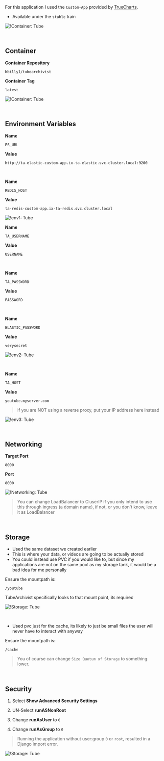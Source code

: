 For this application I used the `Custom-App` provided by [TrueCharts](https://truecharts.org/manual/Quick-Start%20Guides/01-Adding-TrueCharts/).

- Available under the `stable` train

![!Container: Tube](images/custom-app.png)

<br />

## Container 

**Container Repository**
```
bbilly1/tubearchivist
```
**Container Tag**
```
latest
```

![!Container: Tube](images/ta_container.png)

<br />

## Environment Variables

**Name**
```
ES_URL
```
**Value**
```
http://ta-elastic-custom-app.ix-ta-elastic.svc.cluster.local:9200
```
<br />

**Name**
```
REDIS_HOST
```
**Value**
```
ta-redis-custom-app.ix-ta-redis.svc.cluster.local
```

![!env1: Tube](images/ta-env1.png)

**Name**
```
TA_USERNAME
```
**Value**
```
USERNAME
```

<br />

**Name**
```
TA_PASSWORD
```
**Value**
```
PASSWORD
```

<br />

**Name**
```
ELASTIC_PASSWORD
```
**Value**
```
verysecret
```

![!env2: Tube](images/ta-env2.png)

<br />


**Name**
```
TA_HOST
```
**Value**
```
youtube.myserver.com
```

>If you are NOT using a reverse proxy, put your IP address here instead

![!env3: Tube](images/ta-env3.png)

<br />

## Networking


**Target Port**
```
8000
```
**Port**
```
8000
```

![!Networking: Tube](images/ta-networking.png)
> You can change LoadBalancer to CluserIP if you only intend to use this through ingress (a domain name), if not, or you don't know, leave it as LoadBalancer


<br />

## Storage

- Used the same dataset we created earlier
- This is where your data, or videos are going to be actually stored
- You could instead use PVC if you would like to, but since my applications are not on the same pool as my storage tank, it would be a bad idea for me personally

Ensure the mountpath is:
```
/youtube
```

TubeArchivist specifically looks to that mount point, its required

![!Storage: Tube](images/ta-storage.png)

<br />

- Used pvc just for the cache, its likely to just be small files the user will never have to interact with anyway

Ensure the mountpath is:
```
/cache
```

> You of course can change `Size Quotum of Storage` to something lower. 


<br />

## Security



1. Select __Show Advanced Security Settings__

2. UN-Select __runASNonRoot__

3. Change __runAsUser__ to `0`

4. Change __runAsGroup__ to `0`

>Running the application without user:group `0` or `root`, resulted in a Django import error.

![!Storage: Tube](images/ta-security1.png)



<br />